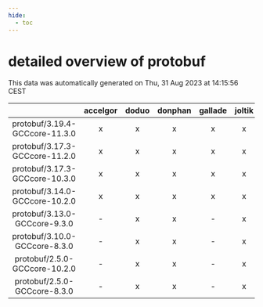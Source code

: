 ```yaml
---
hide:
  - toc
---
```


detailed overview of protobuf
=============================


This data was automatically generated on Thu, 31 Aug 2023 at 14:15:56 CEST  

| |accelgor|doduo|donphan|gallade|joltik|skitty|swalot|victini|
| :---: | :---: | :---: | :---: | :---: | :---: | :---: | :---: | :---: |
|protobuf/3.19.4-GCCcore-11.3.0|x|x|x|x|x|x|x|x|
|protobuf/3.17.3-GCCcore-11.2.0|x|x|x|x|x|x|x|x|
|protobuf/3.17.3-GCCcore-10.3.0|x|x|x|x|x|x|x|x|
|protobuf/3.14.0-GCCcore-10.2.0|x|x|x|x|x|x|x|x|
|protobuf/3.13.0-GCCcore-9.3.0|-|x|x|-|x|x|x|x|
|protobuf/3.10.0-GCCcore-8.3.0|-|x|x|-|x|x|x|x|
|protobuf/2.5.0-GCCcore-10.2.0|-|x|x|-|x|x|x|x|
|protobuf/2.5.0-GCCcore-8.3.0|-|x|x|-|x|x|-|x|
